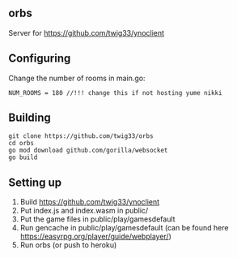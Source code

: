 ## orbs
Server for https://github.com/twig33/ynoclient

## Configuring
Change the number of rooms in main.go:
```
NUM_ROOMS = 180 //!!! change this if not hosting yume nikki
```

## Building
```
git clone https://github.com/twig33/orbs
cd orbs
go mod download github.com/gorilla/websocket
go build
```

## Setting up
1) Build https://github.com/twig33/ynoclient
2) Put index.js and index.wasm in public/
3) Put the game files in public/play/gamesdefault
4) Run gencache in public/play/gamesdefault (can be found here https://easyrpg.org/player/guide/webplayer/)
5) Run orbs (or push to heroku)
